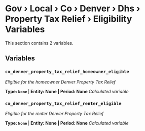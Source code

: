 # Gov › Local › Co › Denver › Dhs › Property Tax Relief › Eligibility Variables

This section contains 2 variables.

## Variables

### `co_denver_property_tax_relief_homeowner_eligible`
*Eligible for the homeowner Denver Property Tax Relief*

**Type: `None` | Entity: None | Period: None**
*Calculated variable*

### `co_denver_property_tax_relief_renter_eligible`
*Eligible for the renter Denver Property Tax Relief*

**Type: `None` | Entity: None | Period: None**
*Calculated variable*
